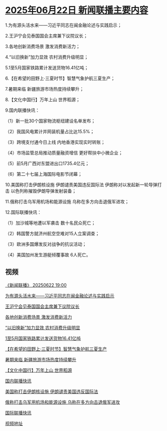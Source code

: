 # [2025年06月22日 新闻联播主要内容](https://tv.cctv.com/lm/xwlb/day/20250622.shtml)

1.为有源头活水来——习近平同志在闽金融论述与实践启示；

2.王沪宁会见泰国国会主席兼下议院议长；

3.各地创新消费场景 激发消费新活力；

4.“以旧换新”加力显效 农村消费升级明显；

5.1至5月国家铁路累计发送货物16.41亿吨；

6.【在希望的田野上·三夏时节】智慧气象护航三夏生产；

7.暑期来临 新疆旅游市场热度持续攀升；

8.【文化中国行】万年上山 世界稻源；

9.国内联播快讯：

（1）新一批30个国家物流枢纽建设名单发布；

（2）我国风电累计并网装机量占比达15.5%；

（3）跨境支付通今日上线 内地香港实现实时转账；

（4）市场监管总局推动质量融资增信 更好帮扶中小微企业；

（5）前5月广西对东盟进出口1735.4亿元；

（6）第二十七届上海国际电影节闭幕；

10.美国称打击伊朗核设施 伊朗谴责美国违反国际法 伊朗称对以发起新一轮导弹打击 以色列称摧毁伊朗导弹发射装备；

11.俄称打击乌军用机场和能源设施 乌称在多方向击退俄军进攻；

12.国际联播快讯：

（1）加沙城等地遭以军袭击 数十名民众死亡；

（2）韩国警方就济州航空空难对15人立案调查；

（3）欧洲多国爆发反对战争的抗议活动；

（4）美国加州发生游艇倾覆事故 6人死亡。

## 视频

[《新闻联播》 20250622 19:00](https://tv.cctv.com/2025/06/22/VIDEX40iDwDe3m4eZu7BhNMe250622.shtml)

[为有源头活水来——习近平同志在闽金融论述与实践启示](https://tv.cctv.com/2025/06/22/VIDEeSX3sfQYiErNDjBOSUTO250622.shtml)

[王沪宁会见泰国国会主席兼下议院议长](https://tv.cctv.com/2025/06/22/VIDE1ejSM6lcUs0kDqshvRR1250622.shtml)

[各地创新消费场景 激发消费新活力](https://tv.cctv.com/2025/06/22/VIDEpKWXGxJcFWqRfyiWOfQa250622.shtml)

[“以旧换新”加力显效 农村消费升级明显](https://tv.cctv.com/2025/06/22/VIDEcsLFUMTWoLik1VRNr9UN250622.shtml)

[1至5月国家铁路累计发送货物16.41亿吨](https://tv.cctv.com/2025/06/22/VIDEiCeUQP88jskrqSlYKYD8250622.shtml)

[【在希望的田野上·三夏时节】智慧气象护航三夏生产](https://tv.cctv.com/2025/06/22/VIDEupPVTBtYSugNcmErQwQS250622.shtml)

[暑期来临 新疆旅游市场热度持续攀升](https://tv.cctv.com/2025/06/22/VIDEty1MqRXH9pKKljUhaAhT250622.shtml)

[【文化中国行】万年上山 世界稻源](https://tv.cctv.com/2025/06/22/VIDEVxuEh1SMyt7pt4uzQpj6250622.shtml)

[国内联播快讯](https://tv.cctv.com/2025/06/22/VIDE9HB6mhJpVZ1McLdUzd4T250622.shtml)

[美国称打击伊朗核设施 伊朗谴责美国违反国际法](https://tv.cctv.com/2025/06/22/VIDExh4wSqkZoKFRSPNaKl56250622.shtml)

[俄称打击乌军用机场和能源设施 乌称在多方向击退俄军进攻](https://tv.cctv.com/2025/06/22/VIDEf6vxp5vjmxIzA4oHKwgL250622.shtml)

[国际联播快讯](https://tv.cctv.com/2025/06/22/VIDEtSuYIB3UTCNlQjmUr1vb250622.shtml)

[视频地址](https://tv.cctv.com/lm/xwlb/day/20250622.shtml) 

